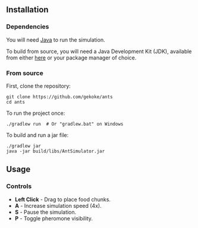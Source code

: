 ## Installation

### Dependencies
You will need [Java](https://www.java.com/en/download/) to run the simulation. 

To build from source, you will need a Java Development Kit (JDK), available from either [here](https://jdk.java.net/) or your package manager of choice.

### From source
First, clone the repository:
```shell
git clone https://github.com/gekoke/ants
cd ants
```
To run the project once:
```shell
./gradlew run  # Or "gradlew.bat" on Windows
```

To build and run a jar file:
```shell
./gradlew jar
java -jar build/libs/AntSimulator.jar
```

## Usage

### Controls
- **Left Click** - Drag to place food chunks.
- **A** - Increase simulation speed (4x).
- **S** - Pause the simulation.
- **P** - Toggle pheromone visibility.
